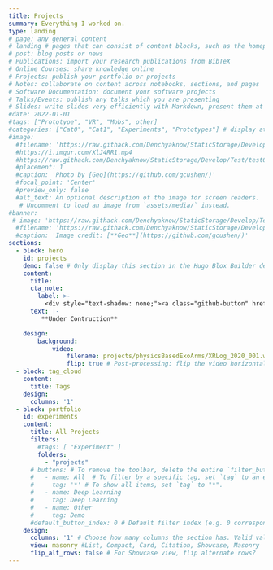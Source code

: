 ```yaml
---
title: Projects
summary: Everything I worked on.
type: landing
# page: any general content
# landing # pages that can consist of content blocks, such as the homepage
# post: blog posts or news
# Publications: import your research publications from BibTeX
# Online Courses: share knowledge online
# Projects: publish your portfolio or projects
# Notes: collaborate on content across notebooks, sections, and pages
# Software Documentation: document your software projects
# Talks/Events: publish any talks which you are presenting
# Slides: write slides very efficiently with Markdown, present them at your talk, and share them online
#date: 2022-01-01
#tags: ["Prototype", "VR", "Mobs", other]
#categories: ["Cat0", "Cat1", "Experiments", "Prototypes"] # display at the top of a page alongside a page’s metadata
#image:
  #filename: 'https://raw.githack.com/Denchyaknow/StaticStorage/Develop/Test/test0.webm'
  #https://i.imgur.com/XlJ4RR1.mp4
  #https://raw.githack.com/Denchyaknow/StaticStorage/Develop/Test/test0.gif
  #placement: 1
  #caption: 'Photo by [Geo](https://github.com/gcushen/)'
  #focal_point: 'Center'
  #preview_only: false
  #alt_text: An optional description of the image for screen readers.
   # Uncomment to load an image from `assets/media/` instead.
#banner:
 # image: 'https://raw.githack.com/Denchyaknow/StaticStorage/Develop/Test/test0.webm'
  #filename: 'https://raw.githack.com/Denchyaknow/StaticStorage/Develop/Test/test0.webp'
  #caption: 'Image credit: [**Geo**](https://github.com/gcushen/)'
sections:
  - block: hero
    id: projects
    demo: false # Only display this section in the Hugo Blox Builder demo site
    content:
      title: 
      cta_note:
        label: >-
          <div style="text-shadow: none;"><a class="github-button" href="https://github.com/HugoBlox/hugo-blox-builder" data-icon="octicon-star" data-size="large" data-show-count="true" aria-label="Star">Star Hugo Blox Builder</a></div><div style="text-shadow: none;"><a class="github-button" href="https://github.com/HugoBlox/theme-academic-cv" data-icon="octicon-star" data-size="large" data-show-count="true" aria-label="Star">Star the Academic template</a></div>
      text: |-
         **Under Contruction**

    design:
        background:
            video: 
                filename: projects/physicsBasedExoArms/XRLog_2020_001.webm # Name of video in `assets/media/`. #https://raw.githack.com/Denchyaknow/StaticStorage/Develop/Test/test0.mp4'
                flip: true # Post-processing: flip the video horizontally?
  - block: tag_cloud
    content:
      title: Tags
    design:
      columns: '1'
  - block: portfolio
    id: experiments
    content:
      title: All Projects
      filters:
        #tags: [ "Experiment" ]
        folders: 
          - "projects"
      # buttons: # To remove the toolbar, delete the entire `filter_button` block.
      #   - name: All  # To filter by a specific tag, set `tag` to an existing tag name.
      #     tag: '*' # To show all items, set `tag` to "*".
      #   - name: Deep Learning
      #     tag: Deep Learning
      #   - name: Other
      #     tag: Demo
      #default_button_index: 0 # Default filter index (e.g. 0 corresponds to the first `filter_button` instance below).
    design:
      columns: '1' # Choose how many columns the section has. Valid values: '1' or '2'.
      view: masonry #List, Compact, Card, Citation, Showcase, Masonry
      flip_alt_rows: false # For Showcase view, flip alternate rows?
---
```

